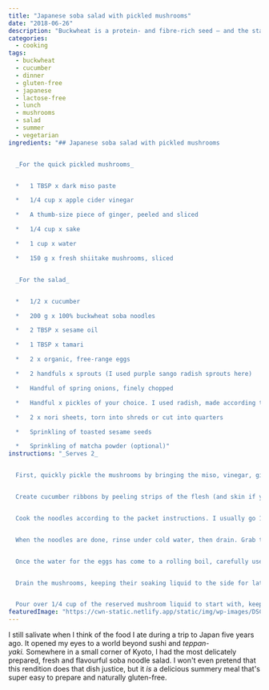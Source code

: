 ```yaml
---
title: "Japanese soba salad with pickled mushrooms"
date: "2018-06-26"
description: "Buckwheat is a protein- and fibre-rich seed – and the star of this summery dish."
categories: 
  - cooking
tags: 
  - buckwheat
  - cucumber
  - dinner
  - gluten-free
  - japanese
  - lactose-free
  - lunch
  - mushrooms
  - salad
  - summer
  - vegetarian
ingredients: "## Japanese soba salad with pickled mushrooms


  _For the quick pickled mushrooms_


  *   1 TBSP x dark miso paste

  *   1/4 cup x apple cider vinegar

  *   A thumb-size piece of ginger, peeled and sliced

  *   1/4 cup x sake

  *   1 cup x water

  *   150 g x fresh shiitake mushrooms, sliced


  _For the salad_


  *   1/2 x cucumber

  *   200 g x 100% buckwheat soba noodles

  *   2 TBSP x sesame oil

  *   1 TBSP x tamari

  *   2 x organic, free-range eggs

  *   2 handfuls x sprouts (I used purple sango radish sprouts here)

  *   Handful of spring onions, finely chopped

  *   Handful x pickles of your choice. I used radish, made according to [this recipe](http://181.224.135.31/~cookin65/easy-dill-cucumber-pickles/)

  *   2 x nori sheets, torn into shreds or cut into quarters

  *   Sprinkling of toasted sesame seeds

  *   Sprinkling of matcha powder (optional)"
instructions: "_Serves 2_


  First, quickly pickle the mushrooms by bringing the miso, vinegar, ginger, sake and water to a gentle boil in a small pot, whisking as you go to break down the miso. Once the mixture is boiling, add the mushrooms and stir to cover them in the liquid. Remove from the heat and leave the mushrooms and liquid to cool down.


  Create cucumber ribbons by peeling strips of the flesh (and skin if you're fine using it; I do) vertically. Once you get to the core, switch sides. You'll be left with the watery middle, which I freeze (a tip from my foodie crush Anna Jones) and add to my water bottle during the summer for cucumbery freshness. Set the cucumber ribbons aside.


  Cook the noodles according to the packet instructions. I usually go 1 minute below the recommendation so they're slightly more al dente. Bring a second pot filled with plenty of water to the boil for the eggs.


  When the noodles are done, rinse under cold water, then drain. Grab two individual serving bowls and place half the noodles and half the cucumber in each. Drizzle each with 1 tablespoon of sesame oil and 1/2 tablespoon of tamari, then toss to combine.


  Once the water for the eggs has come to a rolling boil, carefully use a spoon to place the eggs in the pot. Cook for 6 minutes, then plunge into cold water. Once the eggs are cool enough to handle, peel and cut in half.


  Drain the mushrooms, keeping their soaking liquid to the side for later. Place half the mushrooms in each serving bowl, and top with the sprouts, spring onions and pickles. Tuck the nori into the side or use as a garnish. Finish with a sprinkling of toasted sesame seeds and a touch of matcha, if you like.


  Pour over 1/4 cup of the reserved mushroom liquid to start with, keeping the rest at the table if you want to add more later. If not, it'll keep in the fridge for a few days and can be used as a dressing for other Asian-style salads."
featuredImage: "https://cwn-static.netlify.app/static/img/wp-images/DSC_0226-2-web.jpg"
---
```


I still salivate when I think of the food I ate during a trip to Japan five years ago. It opened my eyes to a world beyond sushi and _teppan-yaki._ Somewhere in a small corner of Kyoto, I had the most delicately prepared, fresh and flavourful soba noodle salad. I won't even pretend that this rendition does that dish justice, but it _is_ a delicious summery meal that's super easy to prepare and naturally gluten-free.
